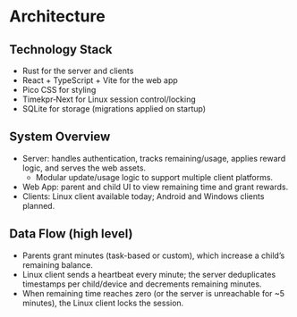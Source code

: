 # Architecture

## Technology Stack

- Rust for the server and clients
- React + TypeScript + Vite for the web app
- Pico CSS for styling
- Timekpr‑Next for Linux session control/locking
- SQLite for storage (migrations applied on startup)

## System Overview

- Server: handles authentication, tracks remaining/usage, applies reward logic, and serves the web assets.
  - Modular update/usage logic to support multiple client platforms.
- Web App: parent and child UI to view remaining time and grant rewards.
- Clients: Linux client available today; Android and Windows clients planned.

## Data Flow (high level)

- Parents grant minutes (task-based or custom), which increase a child’s remaining balance.
- Linux client sends a heartbeat every minute; the server deduplicates timestamps per child/device and decrements remaining minutes.
- When remaining time reaches zero (or the server is unreachable for ~5 minutes), the Linux client locks the session.

